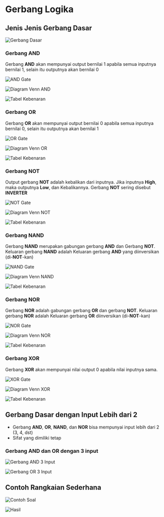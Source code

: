 # Gerbang Logika

## Jenis Jenis Gerbang Dasar

![Gerbang Dasar](./img/gerbang-dasar.png) 

### Gerbang AND

Gerbang **AND** akan mempunyai output bernilai 1 apabila semua inputnya bernilai 1, selain itu outputnya akan bernilai 0

![AND Gate](./img/and-gate.png) 

![Diagram Venn AND](./img/diagram-venn-and.png) 

![Tabel Kebenaran](./img/tabel-kebenaran-and.png) 

### Gerbang OR

Gerbang **OR** akan mempunyai output bernilai 0 apabila semua inputnya bernilai 0, selain itu outputnya akan bernilai 1 

![OR Gate](./img/or-gate.jpeg) 

![Diagram Venn OR](./img/diagram-venn-or.png) 

![Tabel Kebenaran](./img/tabel-kebenaran-or.png) 

### Gerbang NOT

Output gerbang **NOT** adalah kebalikan dari inputnya.
Jika inputnya **High**, maka outputnya **Low**, dan Kebalikannya.
Gerbang **NOT** sering disebut **INVERTER** 

![NOT Gate](./img/not-gate.jpg) 

![Diagram Venn NOT](./img/diagram-venn-not.png) 

![Tabel Kebenaran](./img/tabel-kebenaran-not.png) 

### Gerbang NAND

Gerbang **NAND** merupakan gabungan gerbang **AND** dan Gerbang **NOT**.
Keluaran gerbang **NAND** adalah Keluaran gerbang **AND** yang diinversikan (di-**NOT**-kan)

![NAND Gate](./img/nand-gate.png) 

![Diagram Venn NAND](./img/diagram-venn-nand.png) 

![Tabel Kebenaran](./img/tabel-kebenaran-nand.png) 

### Gerbang NOR

Gerbang **NOR** adalah gabungan gerbang **OR** dan gerbang **NOT**.
Keluaran gerbang **NOR** adalah Keluaran gerbang **OR** diinversikan (di-**NOT**-kan)

![NOR Gate](./img/nor-gate.png) 

![Diagram Venn NOR](./img/diagram-venn-nor.png) 

![Tabel Kebenaran](./img/tabel-kebenaran-nor.png) 

### Gerbang XOR

Gerbang **XOR** akan mempunyai nilai output 0 apabila nilai inputnya sama.

![XOR Gate](./img/xor-gate.jpg) 

![Diagram Venn XOR](./img/diagram-venn-xor.png) 

![Tabel Kebenaran](./img/tabel-kebenaran-xor.png) 

## Gerbang Dasar dengan Input Lebih dari 2

- Gerbang **AND**, **OR**, **NAND**, dan **NOR** bisa mempunyai input lebih dari 2 (3, 4, dst)
- Sifat yang dimiliki tetap

### Gerbang AND dan OR dengan 3 input

![Gerbang AND 3 Input](./img/and-gate-3.png)

![Gerbang OR 3 Input](./img/or-gate-3.png) 

## Contoh Rangkaian Sederhana

![Contoh Soal](./img/cth-soal.png) 

![Hasil](./img/hasil.png) 


